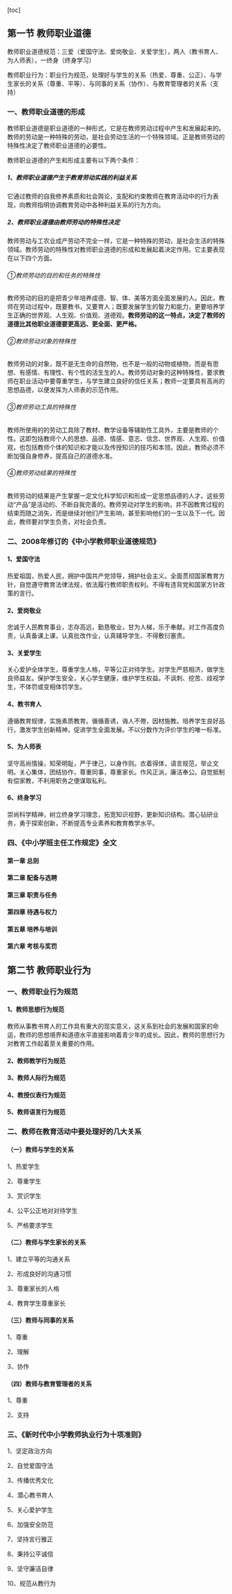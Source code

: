 [toc]

## 第一节 教师职业道德

教师职业道德规范：三爱（爱国守法、爱岗敬业、关爱学生），两人（教书育人、为人师表），一终身（终身学习）

教师职业行为：职业行为规范，处理好与学生的关系（热爱、尊重、公正）、与学生家长的关系（尊重、平等）、与同事的关系（协作）、与教育管理者的关系（支持）

### 一、教师职业道德的形成

教师职业道德是职业道德的一种形式，它是在教师劳动过程中产生和发展起来的。教师的劳动是一种特殊的劳动，是社会劳动生活的一个特殊领域。正是教师劳动的特殊性决定了教师职业道德的必要性。

教师职业道德的产生和形成主要有以下两个条件：

##### 1、教师职业道德产生于教育劳动实践的利益关系

它通过教师的自我修养素质和社会舆论，支配和约束教师在教育活动中的行为表现，向教师指明协调教育劳动中各种利益关系的行为方向。

##### 2、教师职业道德由教师劳动的特殊性决定

教师劳动与工农业成产劳动不完全一样，它是一种特殊的劳动，是社会生活的特殊领域。教师劳动的特殊性对教师职业道德的形成和发展起着决定作用。它主要表现在以下四个方面。

###### ①教师劳动的目的和任务的特殊性

教师劳动的目的是把青少年培养成德、智、体、美等方面全面发展的人。因此，教师在劳动过程中，既要教书，又要育人；既要发展学生的智力和能力，更要培养学生正确的世界观、人生观、价值观、道德观。**教师劳动的这一特点，决定了教师的道德比其他职业道德要更高远、更全面、更严格。**

###### ②教师劳动对象的特殊性

教师劳动的对象，既不是无生命的自然物，也不是一般的动物或植物，而是有思想、有感情、有理性、有个性的活生生的人。教师劳动对象的这种特殊性，要求教师在职业活动中要尊重学生，与学生建立良好的信任关系；教师一定要具有高尚的思想品德，以便发挥为人师表的示范作用。

###### ③教师劳动工具的特殊性

教师所使用的的劳动工具除了教材、教学设备等辅助性工具外，主要是教师的个性。这即包括教师个人的思想、品德、情感、意志、信念、世界观、人生观、价值观，也包括教师个体的知识和才能以及传授知识的技巧和本领。因此，教师必须不断加强自身修养，提高自己的道德水准。

###### ④教师劳动结果的特殊性

教师劳动的结果是产生掌握一定文化科学知识和形成一定思想品德的人才。这些劳动“产品”是活动的、不断自我完善的。教师劳动对学生的影响，并不因教育过程的结束而随之消失，而是继续对他们产生影响，甚至影响他们的一生以及下一代。因此，教师要对学生负责，对社会负责。

### 二、2008年修订的《中小学教师职业道德规范》

#### 1、爱国守法

热爱祖国，热爱人民，拥护中国共产党领导，拥护社会主义。全面贯彻国家教育方针，自觉遵守教育法律法规，依法履行教师职责权利。不得有违背党和国家方针政策的言行。

#### 2、爱岗敬业

忠诚于人民教育事业，志存高远，勤恳敬业，甘为人梯，乐于奉献。对工作高度负责，认真备课上课，认真批改作业，认真辅导学生、不得敷衍塞责。

#### 3、关爱学生

关心爱护全体学生，尊重学生人格，平等公正对待学生。对学生严慈相济，做学生良师益友。保护学生安全，关心学生健康，维护学生权益。不讽刺、挖苦、歧视学生，不体罚或变相体罚学生。

#### 4、教书育人

遵循教育规律，实施素质教育。循循善诱，诲人不倦，因材施教。培养学生良好品行，激发学生创新精神，促进学生全面发展。不以分数作为评价学生的唯一标准。

#### 5、为人师表

坚守高尚情操，知荣明耻，严于律己，以身作则。衣着得体，语言规范，举止文明。关心集体，团结协作，尊重同事，尊重家长。作风正派，廉洁奉公。自觉抵制有偿家教，不利用职务之便谋取私利。

#### 6、终身学习

崇尚科学精神，树立终身学习理念，拓宽知识视野，更新知识结构。潜心钻研业务，勇于探索创新，不断提高专业素养和教育教学水平。

### 四、《中小学班主任工作规定》全文

#### 第一章 总则

#### 第二章 配备与选聘

#### 第三章 职责与任务

#### 第四章 待遇与权力

#### 第五章 培养与培训

#### 第六章 考核与奖罚

## 第二节 教师职业行为

### 一、教师职业行为规范

#### 1、教师思想行为规范

教师从事教书育人的工作具有重大的现实意义，这关系到社会的发展和国家的命运，教师的思想境界和道德水平直接影响着青少年的成长。因此，教师的思想行为对教育工作起着至关重要的作用。

#### 2、教师教学行为规范

#### 3、教师人际行为规范

#### 4、教授仪表行为规范

#### 5、教师语言行为规范

### 二、教师在教育活动中要处理好的几大关系

#### （一）教师与学生的关系

1、热爱学生

2、尊重学生

3、赏识学生

4、公平公正地对对待学生

5、严格要求学生

#### （二）教师与学生家长的关系

1、建立平等的沟通关系

2、形成良好的沟通习惯

3、尊重家长的人格

4、教育学生尊重家长

#### （三）教师与同事的关系

1、尊重

2、理解

3、协作

#### （四）教师与教育管理者的关系

1、尊重

2、支持

### 三、《新时代中小学教师执业行为十项准则》

1、坚定政治方向

2、自觉爱国守法

3、传播优秀文化

4、潜心教书育人

5、关心爱护学生

6、加强安全防范

7、坚持言行雅正

8、秉持公平诚信

9、坚守廉洁自律

10、规范从教行为



























































